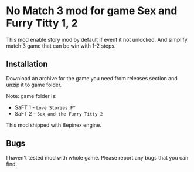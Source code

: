 # No Match 3 mod for game Sex and Furry Titty 1, 2

This mod enable story mod by default if event it not unlocked. And simplify match 3 game that can be win with 1-2 steps.

## Installation

Download an archive for the game you need from releases section and unzip it to game folder.

Note: game folder is:

* SaFT 1 - `Love Stories FT`
* SaFT 2 - `Sex and the Furry Titty 2`

This mod shipped with Bepinex engine.

## Bugs

I haven't tested mod with whole game. Please report any bugs that you can find.
